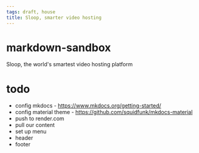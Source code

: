 ```yaml
---
tags: draft, house
title: Sloop, smarter video hosting
---
```


# markdown-sandbox

Sloop, the world's smartest video hosting platform

# todo
* config mkdocs - https://www.mkdocs.org/getting-started/
* config material theme - https://github.com/squidfunk/mkdocs-material
* push to render.com
* pull our content
* set up menu
* header
* footer

